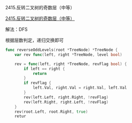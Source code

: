 2415.反转二叉树的奇数层（中等）

[2415.反转二叉树的奇数层（中等）](https://leetcode.cn/problems/reverse-odd-levels-of-binary-tree/)



解法：DFS



根据层数判定，递归交换即可



```go
func reverseOddLevels(root *TreeNode) *TreeNode {
	var rev func(left, right *TreeNode, level bool)

	rev = func(left, right *TreeNode, revFlag bool) {
		if left == right {
			return
		}
		if revFlag {
			left.Val, right.Val = right.Val, left.Val
		}
		rev(left.Left, right.Right, !revFlag)
		rev(left.Right, right.Left, !revFlag)
	}
	rev(root.Left, root.Right, true)
	retur
```
